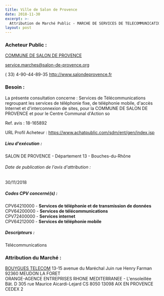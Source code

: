 ```yaml
---
title: Ville de Salon de Provence
date: 2018-11-30
excerpt: >-
  Attribution de Marché Public - MARCHE DE SERVICES DE TELECOMMUNICATIONS
layout: post
---
```


### Acheteur Public : 
<a href="/acheteur-134/siren-211301031"> COMMUNE DE SALON DE PROVENCE</a><br/>



service.marches@salon-de-provence.org

( 33) 4-90-44-89-35
http://www.salondeprovence.fr
### Besoin :

La présente consultation concerne : Services de Télécommunications regroupant les services de téléphonie fixe, de téléphonie mobile, d'accès Internet et d'interconnexion de sites, pour la COMMUNE DE SALON DE PROVENCE et pour le Centre Communal d'Action so

Ref. avis : 18-165892

URL Profil Acheteur : https://www.achatpublic.com/sdm/ent/gen/index.jsp

##### Lieu d'exécution :

SALON DE PROVENCE - Département 13 - Bouches-du-Rhône

###### Date de publication de l'avis d'attribution : 
30/11/2018

##### Codes CPV concerné(s) :
CPV64210000 - **Services de téléphonie et de transmission de données** <br/>
CPV64200000 - **Services de télécommunications** <br/>
CPV72400000 - **Services internet** <br/>
CPV64212000 - **Services de téléphonie mobile** <br/>

##### Descripteurs :
Télécommunications <br/>

### Attribution du Marché :
<a href="/entreprise-554/siren-397480930"> BOUYGUES TELECOM</a>    13-15 avenue du Maréchal Juin rue Henry Farman 92360 MEUDON LA FORET <br/>
ORANGE-AGENCE ENTREPRISES RHONE MEDITERRANEE - L'ensoleillée Bât. D 305 rue Maurice Aicardi-Lejard CS 8050 13098 AIX EN PROVENCE CEDEX 2 <br/>
